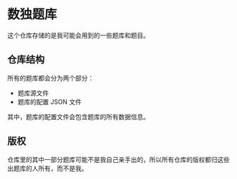 # 数独题库

这个仓库存储的是我可能会用到的一些题库和题目。

## 仓库结构

所有的题库都会分为两个部分：

* 题库源文件
* 题库的配置 JSON 文件

其中，题库的配置文件会包含题库的所有数据信息。

## 版权

仓库里的其中一部分题库可能不是我自己亲手出的，所以所有仓库的版权都归这些出题库的人所有，而不是我。
